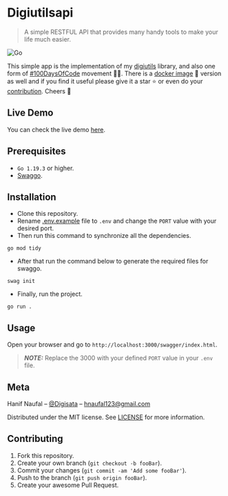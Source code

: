 # Digiutilsapi
>
> A simple RESTFUL API that provides many handy tools to make your life much easier.

![Go](https://img.shields.io/badge/Go-00ADD8?style=for-the-badge&logo=go&logoColor=white)

This simple app is the implementation of my [digiutils](https://github.com/Digisata/digiutilsapi) library, and also one form of [#100DaysOfCode](https://www.100daysofcode.com/) movement 🏃‍♂️. There is a [docker image](https://hub.docker.com/r/digisata/digiutilsapi) 🐋 version as well and if you find it useful please give it a star ⭐ or even do your [contribution](#contributing). Cheers 🥂

## Live Demo

You can check the live demo [here](https://digiutilsapi-production.up.railway.app/swagger/index.html).

## Prerequisites

- `Go 1.19.3` or higher.
- [Swaggo](https://github.com/swaggo/swag).

## Installation

- Clone this repository.
- Rename [.env.example](.env.example) file to `.env` and change the `PORT` value with your desired port.
- Then run this command to synchronize all the dependencies.
```shell
go mod tidy
```
- After that run the command below to generate the required files for swaggo.
```shell
swag init
```
- Finally, run the project.
```shell
go run .
```

## Usage

Open your browser and go to `http://localhost:3000/swagger/index.html`.
> **_NOTE:_**  Replace the 3000 with your defined `PORT` value in your `.env` file.

## Meta

Hanif Naufal – [@Digisata](https://twitter.com/Digisata) – [hnaufal123@gmail.com](mailto:hnaufal123@gmail.com)

Distributed under the MIT license. See [LICENSE](LICENSE.md) for more information.

## Contributing

1. Fork this repository.
2. Create your own branch (`git checkout -b fooBar`).
3. Commit your changes (`git commit -am 'Add some fooBar'`).
4. Push to the branch (`git push origin fooBar`).
5. Create your awesome Pull Request.
